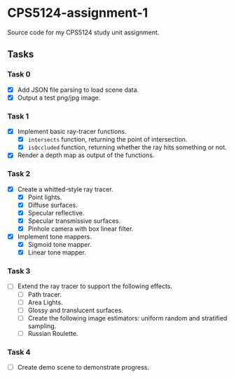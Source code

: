 # CPS5124-assignment-1
Source code for my CPS5124 study unit assignment.

## Tasks
### Task 0
- [x] Add JSON file parsing to load scene data.
- [x] Output a test png/jpg image.

### Task 1
- [x] Implement basic ray-tracer functions.
    - [x] `intersects` function, returning the point of intersection.
    - [x] `isOccluded` function, returning whether the ray hits something or not.
- [x] Render a depth map as output of the functions.

### Task 2

- [x] Create a whitted-style ray tracer.
    - [x] Point lights.
    - [x] Diffuse surfaces.
    - [x] Specular reflective.
    - [x] Specular transmissive surfaces.
    - [x] Pinhole camera with box linear filter.
- [x] Implement tone mappers.
    - [x] Sigmoid tone mapper.
    - [x] Linear tone mapper.

### Task 3
- [ ] Extend the ray tracer to support the following effects.
    - [ ] Path tracer.
    - [ ] Area Lights.
    - [ ] Glossy and translucent surfaces.
    - [ ] Create the following image estimators: uniform random and stratified sampling.
    - [ ] Russian Roulette.

### Task 4
- [ ] Create demo scene to demonstrate progress.
